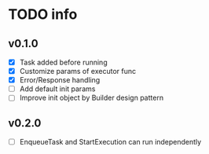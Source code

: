 # TODO info

## v0.1.0

- [x] Task added before running
- [x] Customize params of executor func
- [x] Error/Response handling
- [ ] Add default init params
- [ ] Improve init object by Builder design pattern

## v0.2.0

- [ ] EnqueueTask and StartExecution can run independently
